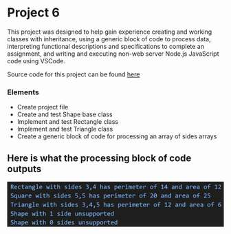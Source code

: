 # Project 6

This project was designed to help gain experience creating and working classes with inheritance, using a generic block of code to process data, interpreting functional descriptions and specifications to complete an assignment, and writing and executing non-web server Node.js JavaScript code using VSCode.

Source code for this project can be found [here](https://github.com/nataleeirwin/cit281-p6)

### Elements

- Create project file
- Create and test Shape base class
- Implement and test Rectangle class
- Implement and test Triangle class
- Create a generic block of code for processing an array of sides arrays

## Here is what the processing block of code outputs

![Screenshot of expected output](https://github.com/nataleeirwin/cit281-p6/blob/main/p6%20files/expected%20output%20p6.png)
